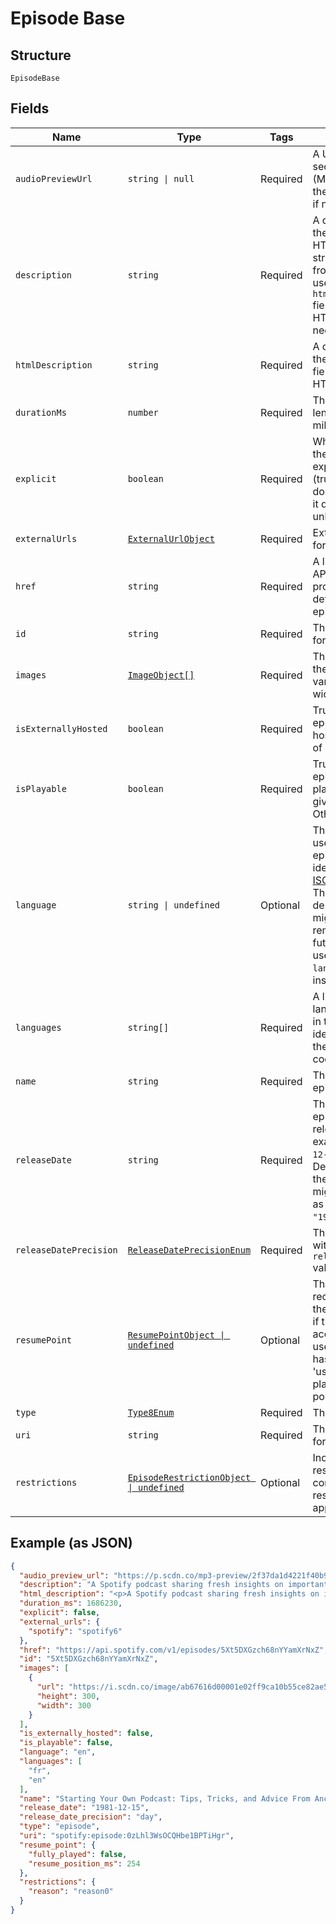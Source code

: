 
# Episode Base

## Structure

`EpisodeBase`

## Fields

| Name | Type | Tags | Description |
|  --- | --- | --- | --- |
| `audioPreviewUrl` | `string \| null` | Required | A URL to a 30 second preview (MP3 format) of the episode. `null` if not available. |
| `description` | `string` | Required | A description of the episode. HTML tags are stripped away from this field, use `html_description` field in case HTML tags are needed. |
| `htmlDescription` | `string` | Required | A description of the episode. This field may contain HTML tags. |
| `durationMs` | `number` | Required | The episode length in milliseconds. |
| `explicit` | `boolean` | Required | Whether or not the episode has explicit content (true = yes it does; false = no it does not OR unknown). |
| `externalUrls` | [`ExternalUrlObject`](../../doc/models/external-url-object.md) | Required | External URLs for this episode. |
| `href` | `string` | Required | A link to the Web API endpoint providing full details of the episode. |
| `id` | `string` | Required | The [Spotify ID](/documentation/web-api/concepts/spotify-uris-ids) for the episode. |
| `images` | [`ImageObject[]`](../../doc/models/image-object.md) | Required | The cover art for the episode in various sizes, widest first. |
| `isExternallyHosted` | `boolean` | Required | True if the episode is hosted outside of Spotify's CDN. |
| `isPlayable` | `boolean` | Required | True if the episode is playable in the given market. Otherwise false. |
| `language` | `string \| undefined` | Optional | The language used in the episode, identified by a [ISO 639](https://en.wikipedia.org/wiki/ISO_639) code. This field is deprecated and might be removed in the future. Please use the `languages` field instead. |
| `languages` | `string[]` | Required | A list of the languages used in the episode, identified by their [ISO 639-1](https://en.wikipedia.org/wiki/ISO_639) code. |
| `name` | `string` | Required | The name of the episode. |
| `releaseDate` | `string` | Required | The date the episode was first released, for example `"1981-12-15"`. Depending on the precision, it might be shown as `"1981"` or `"1981-12"`. |
| `releaseDatePrecision` | [`ReleaseDatePrecisionEnum`](../../doc/models/release-date-precision-enum.md) | Required | The precision with which `release_date` value is known. |
| `resumePoint` | [`ResumePointObject \| undefined`](../../doc/models/resume-point-object.md) | Optional | The user's most recent position in the episode. Set if the supplied access token is a user token and has the scope 'user-read-playback-position'. |
| `type` | [`Type8Enum`](../../doc/models/type-8-enum.md) | Required | The object type. |
| `uri` | `string` | Required | The [Spotify URI](/documentation/web-api/concepts/spotify-uris-ids) for the episode. |
| `restrictions` | [`EpisodeRestrictionObject \| undefined`](../../doc/models/episode-restriction-object.md) | Optional | Included in the response when a content restriction is applied. |

## Example (as JSON)

```json
{
  "audio_preview_url": "https://p.scdn.co/mp3-preview/2f37da1d4221f40b9d1a98cd191f4d6f1646ad17",
  "description": "A Spotify podcast sharing fresh insights on important topics of the moment—in a way only Spotify can. You’ll hear from experts in the music, podcast and tech industries as we discover and uncover stories about our work and the world around us.\n",
  "html_description": "<p>A Spotify podcast sharing fresh insights on important topics of the moment—in a way only Spotify can. You’ll hear from experts in the music, podcast and tech industries as we discover and uncover stories about our work and the world around us.</p>\n",
  "duration_ms": 1686230,
  "explicit": false,
  "external_urls": {
    "spotify": "spotify6"
  },
  "href": "https://api.spotify.com/v1/episodes/5Xt5DXGzch68nYYamXrNxZ",
  "id": "5Xt5DXGzch68nYYamXrNxZ",
  "images": [
    {
      "url": "https://i.scdn.co/image/ab67616d00001e02ff9ca10b55ce82ae553c8228\n",
      "height": 300,
      "width": 300
    }
  ],
  "is_externally_hosted": false,
  "is_playable": false,
  "language": "en",
  "languages": [
    "fr",
    "en"
  ],
  "name": "Starting Your Own Podcast: Tips, Tricks, and Advice From Anchor Creators\n",
  "release_date": "1981-12-15",
  "release_date_precision": "day",
  "type": "episode",
  "uri": "spotify:episode:0zLhl3WsOCQHbe1BPTiHgr",
  "resume_point": {
    "fully_played": false,
    "resume_position_ms": 254
  },
  "restrictions": {
    "reason": "reason0"
  }
}
```

